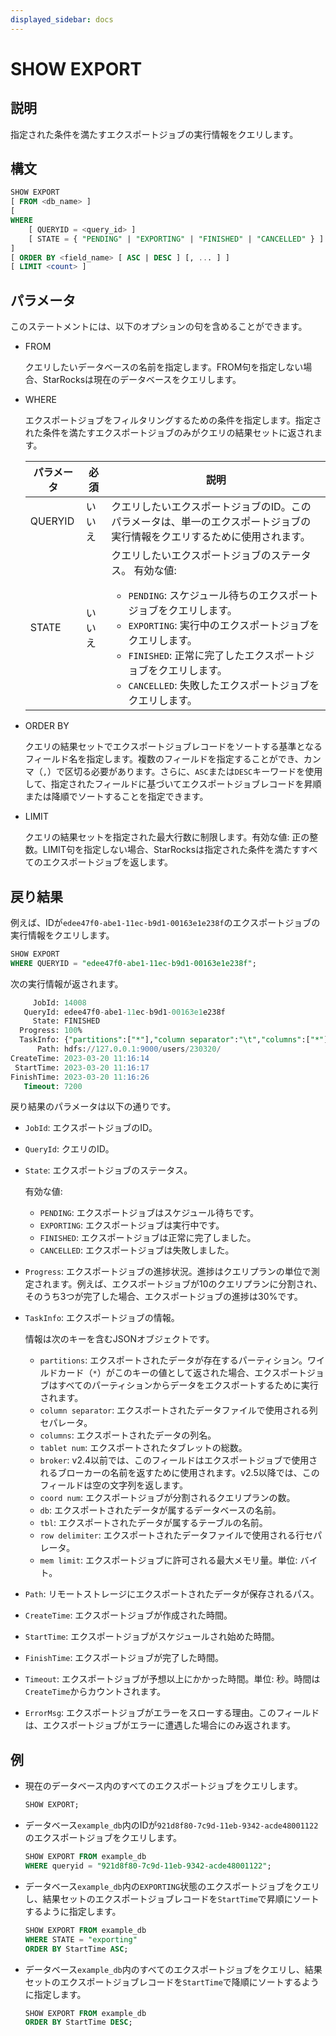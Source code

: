 ```yaml
---
displayed_sidebar: docs
---
```


# SHOW EXPORT

## 説明

指定された条件を満たすエクスポートジョブの実行情報をクエリします。

## 構文

```SQL
SHOW EXPORT
[ FROM <db_name> ]
[
WHERE
    [ QUERYID = <query_id> ]
    [ STATE = { "PENDING" | "EXPORTING" | "FINISHED" | "CANCELLED" } ]
]
[ ORDER BY <field_name> [ ASC | DESC ] [, ... ] ]
[ LIMIT <count> ]
```

## パラメータ

このステートメントには、以下のオプションの句を含めることができます。

- FROM

  クエリしたいデータベースの名前を指定します。FROM句を指定しない場合、StarRocksは現在のデータベースをクエリします。

- WHERE

  エクスポートジョブをフィルタリングするための条件を指定します。指定された条件を満たすエクスポートジョブのみがクエリの結果セットに返されます。

  | **パラメータ** | **必須** | **説明**                                              |
  | ------------- | ------------ | ------------------------------------------------------------ |
  | QUERYID       | いいえ           | クエリしたいエクスポートジョブのID。このパラメータは、単一のエクスポートジョブの実行情報をクエリするために使用されます。 |
  | STATE         | いいえ           | クエリしたいエクスポートジョブのステータス。 有効な値:<ul><li>`PENDING`: スケジュール待ちのエクスポートジョブをクエリします。</li><li>`EXPORTING`: 実行中のエクスポートジョブをクエリします。</li><li>`FINISHED`: 正常に完了したエクスポートジョブをクエリします。</li><li>`CANCELLED`: 失敗したエクスポートジョブをクエリします。</li></ul> |

- ORDER BY

  クエリの結果セットでエクスポートジョブレコードをソートする基準となるフィールド名を指定します。複数のフィールドを指定することができ、カンマ（`,`）で区切る必要があります。さらに、`ASC`または`DESC`キーワードを使用して、指定されたフィールドに基づいてエクスポートジョブレコードを昇順または降順でソートすることを指定できます。

- LIMIT

  クエリの結果セットを指定された最大行数に制限します。有効な値: 正の整数。LIMIT句を指定しない場合、StarRocksは指定された条件を満たすすべてのエクスポートジョブを返します。

## 戻り結果

例えば、IDが`edee47f0-abe1-11ec-b9d1-00163e1e238f`のエクスポートジョブの実行情報をクエリします。

```SQL
SHOW EXPORT
WHERE QUERYID = "edee47f0-abe1-11ec-b9d1-00163e1e238f";
```

次の実行情報が返されます。

```SQL
     JobId: 14008
   QueryId: edee47f0-abe1-11ec-b9d1-00163e1e238f
     State: FINISHED
  Progress: 100%
  TaskInfo: {"partitions":["*"],"column separator":"\t","columns":["*"],"tablet num":10,"broker":"","coord num":1,"db":"db0","tbl":"tbl_simple","row delimiter":"\n","mem limit":2147483648}
      Path: hdfs://127.0.0.1:9000/users/230320/
CreateTime: 2023-03-20 11:16:14
 StartTime: 2023-03-20 11:16:17
FinishTime: 2023-03-20 11:16:26
   Timeout: 7200
```

戻り結果のパラメータは以下の通りです。

- `JobId`: エクスポートジョブのID。
- `QueryId`: クエリのID。
- `State`: エクスポートジョブのステータス。

  有効な値:

  - `PENDING`: エクスポートジョブはスケジュール待ちです。
  - `EXPORTING`: エクスポートジョブは実行中です。
  - `FINISHED`: エクスポートジョブは正常に完了しました。
  - `CANCELLED`: エクスポートジョブは失敗しました。

- `Progress`: エクスポートジョブの進捗状況。進捗はクエリプランの単位で測定されます。例えば、エクスポートジョブが10のクエリプランに分割され、そのうち3つが完了した場合、エクスポートジョブの進捗は30%です。
- `TaskInfo`: エクスポートジョブの情報。

  情報は次のキーを含むJSONオブジェクトです。

  - `partitions`: エクスポートされたデータが存在するパーティション。ワイルドカード（`*`）がこのキーの値として返された場合、エクスポートジョブはすべてのパーティションからデータをエクスポートするために実行されます。
  - `column separator`: エクスポートされたデータファイルで使用される列セパレータ。
  - `columns`: エクスポートされたデータの列名。
  - `tablet num`: エクスポートされたタブレットの総数。
  - `broker`: v2.4以前では、このフィールドはエクスポートジョブで使用されるブローカーの名前を返すために使用されます。v2.5以降では、このフィールドは空の文字列を返します。
  - `coord num`: エクスポートジョブが分割されるクエリプランの数。
  - `db`: エクスポートされたデータが属するデータベースの名前。
  - `tbl`: エクスポートされたデータが属するテーブルの名前。
  - `row delimiter`: エクスポートされたデータファイルで使用される行セパレータ。
  - `mem limit`: エクスポートジョブに許可される最大メモリ量。単位: バイト。

- `Path`: リモートストレージにエクスポートされたデータが保存されるパス。
- `CreateTime`: エクスポートジョブが作成された時間。
- `StartTime`: エクスポートジョブがスケジュールされ始めた時間。
- `FinishTime`: エクスポートジョブが完了した時間。
- `Timeout`: エクスポートジョブが予想以上にかかった時間。単位: 秒。時間は`CreateTime`からカウントされます。
- `ErrorMsg`: エクスポートジョブがエラーをスローする理由。このフィールドは、エクスポートジョブがエラーに遭遇した場合にのみ返されます。

## 例

- 現在のデータベース内のすべてのエクスポートジョブをクエリします。

  ```SQL
  SHOW EXPORT;
  ```

- データベース`example_db`内のIDが`921d8f80-7c9d-11eb-9342-acde48001122`のエクスポートジョブをクエリします。

  ```SQL
  SHOW EXPORT FROM example_db
  WHERE queryid = "921d8f80-7c9d-11eb-9342-acde48001122";
  ```

- データベース`example_db`内の`EXPORTING`状態のエクスポートジョブをクエリし、結果セットのエクスポートジョブレコードを`StartTime`で昇順にソートするように指定します。

  ```SQL
  SHOW EXPORT FROM example_db
  WHERE STATE = "exporting"
  ORDER BY StartTime ASC;
  ```

- データベース`example_db`内のすべてのエクスポートジョブをクエリし、結果セットのエクスポートジョブレコードを`StartTime`で降順にソートするように指定します。

  ```SQL
  SHOW EXPORT FROM example_db
  ORDER BY StartTime DESC;
  ```
